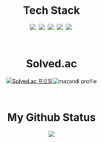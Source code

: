 <div align='center'>

<h1 align='center'>
    Tech Stack
</h1>

<p align='center'>
    <img src='https://img.shields.io/badge/c++-%2300599C.svg?style=for-the-badge&logo=c%2B%2B&logoColor=white'></a>&nbsp
    <img src='https://img.shields.io/badge/c%23-%23239120.svg?style=for-the-badge&logo=csharp&logoColor=white'></a>&nbsp
    <img src='https://img.shields.io/badge/python-3670A0?style=for-the-badge&logo=python&logoColor=ffdd54'></a>&nbsp
    <img src='https://img.shields.io/badge/unity-%23000000.svg?style=for-the-badge&logo=unity&logoColor=white'></a>&nbsp
    <img src='https://img.shields.io/badge/unrealengine-%23313131.svg?style=for-the-badge&logo=unrealengine&logoColor=white'></a>&nbsp
</p>

</br>

<h1 align='center'>
    Solved.ac
</h1>

[![Solved.ac
프로필](http://mazassumnida.wtf/api/v2/generate_badge?boj=lee_seulbi)](https://solved.ac/lee_seulbi)![mazandi profile](http://mazandi.herokuapp.com/api?handle=lee_seulbi&theme=dark)

</br>

<h1 align='center'>
    My Github Status
</h1>
<div align='center'>
    <img src='https://github-readme-stats.vercel.app/api?username=Hyeonsoek'>
</div>

</div>